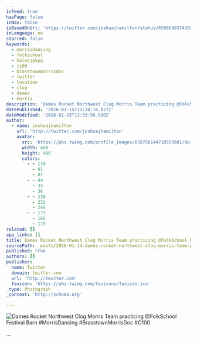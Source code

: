 ```yaml
---
inFeed: true
hasPage: false
inNav: false
isBasedOnUrl: 'https://twitter.com/joshuajhamilton/status/650669837430202368'
inLanguage: en
starred: false
keywords:
  - morrisdancing
  - folkschool
  - halmsjpkpg
  - c100
  - brasstownmorrisdoc
  - twitter
  - location
  - clog
  - dames
  - morris
description: 'Dames Rocket Northwest Clog Morris Team practicing @FolkSchool Festival Barn #MorrisDancing #BrasstownMorrisDoc #C100'
datePublished: '2016-01-15T13:34:16.827Z'
dateModified: '2016-01-15T13:33:56.580Z'
author:
  - name: joshuajhamilton
    url: 'http://twitter.com/joshuajhamilton'
    avatar:
      src: 'https://pbs.twimg.com/profile_images/658756144710553601/9pl9pJ-B_400x400.jpg'
      width: 400
      height: 400
      colors:
        - - 110
          - 91
          - 87
        - - 44
          - 33
          - 36
        - - 230
          - 232
          - 246
        - - 173
          - 166
          - 179
related: []
app_links: []
title: Dames Rocket Northwest Clog Morris Team practicing @FolkSchool Festival Barn
sourcePath: _posts/2016-01-14-dames-rocket-northwest-clog-morris-team-practicing-folkscho.md
published: true
authors: []
publisher:
  name: Twitter
  domain: twitter.com
  url: 'http://twitter.com'
  favicon: 'https://abs.twimg.com/favicons/favicon.ico'
_type: Photograph
_context: 'http://schema.org'

---
```

![Dames Rocket Northwest Clog Morris Team practicing @FolkSchool Festival Barn #MorrisDancing #BrasstownMorrisDoc #C100](https://s3-us-west-2.amazonaws.com/the-grid-img/p/6d7406ea021a9e9c42a2cd26d187d42b6d45b451.jpg)

...
